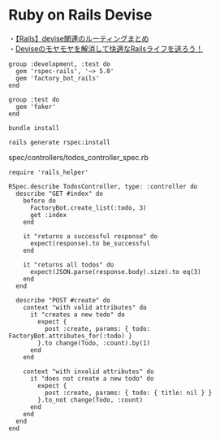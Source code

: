 # Ruby on Rails Devise

・[【Rails】devise関連のルーティングまとめ](https://qiita.com/beanzou/items/1ff9c7cba61fd1fa5c80)  
・[Deviseのモヤモヤを解消して快適なRailsライフを送ろう！](https://zenn.dev/kitabatake/articles/start-to-like-the-devise)

```
group :development, :test do
  gem 'rspec-rails', '~> 5.0'
  gem 'factory_bot_rails'
end

group :test do
  gem 'faker'
end
```

```
bundle install
```

```
rails generate rspec:install
```

spec/controllers/todos_controller_spec.rb

```
require 'rails_helper'

RSpec.describe TodosController, type: :controller do
  describe "GET #index" do
    before do
      FactoryBot.create_list(:todo, 3)
      get :index
    end

    it "returns a successful response" do
      expect(response).to be_successful
    end

    it "returns all todos" do
      expect(JSON.parse(response.body).size).to eq(3)
    end
  end

  describe "POST #create" do
    context "with valid attributes" do
      it "creates a new todo" do
        expect {
          post :create, params: { todo: FactoryBot.attributes_for(:todo) }
        }.to change(Todo, :count).by(1)
      end
    end

    context "with invalid attributes" do
      it "does not create a new todo" do
        expect {
          post :create, params: { todo: { title: nil } }
        }.to_not change(Todo, :count)
      end
    end
  end
end
```
